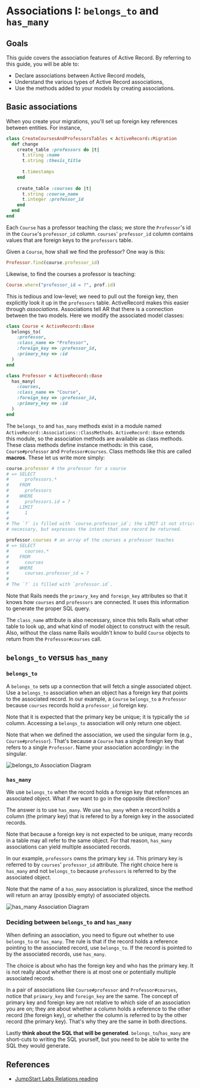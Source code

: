 # Associations I: `belongs_to` and `has_many`

## Goals

This guide covers the association features of Active Record. By
referring to this guide, you will be able to:

* Declare associations between Active Record models,
* Understand the various types of Active Record associations,
* Use the methods added to your models by creating associations.

## Basic associations

When you create your migrations, you'll set up foreign key references
between entities. For instance,

```ruby
class CreateCoursesAndProfessorsTables < ActiveRecord::Migration
  def change
    create_table :professors do |t|
      t.string :name
      t.string :thesis_title
      
      t.timestamps
    end
    
    create_table :courses do |t|
      t.string :course_name
      t.integer :professor_id
    end
  end
end
```

Each `Course` has a professor teaching the class; we store the
`Professor`'s id in the `Course`'s `professor_id` column.  `courses`'
`professor_id` column contains values that are foreign keys to the
`professors` table.

Given a `Course`, how shall we find the professor? One way is this:

```ruby
Professor.find(course.professor_id)
```

Likewise, to find the courses a professor is teaching:

```ruby
Course.where("professor_id = ?", prof.id)
```

This is tedious and low-level; we need to pull out the foreign key,
then explicitly look it up in the `professors` table. ActiveRecord
makes this easier through *associations*. Associations tell AR that
there is a connection between the two models. Here we modify the
associated model classes:

```ruby
class Course < ActiveRecord::Base
  belongs_to(
    :professor,
    :class_name => "Professor",
    :foreign_key => :professor_id,
    :primary_key => :id
  )
end

class Professor < ActiveRecord::Base
  has_many(
    :courses,
    :class_name => "Course",
    :foreign_key => :professor_id,
    :primary_key => :id
  )
end
```

The `belongs_to` and `has_many` methods exist in a module named
`ActiveRecord::Associations::ClassMethods`. `ActiveRecord::Base`
extends this module, so the association methods are available as class
methods. These class methods define instance methods: in this case,
`Course#professor` and `Professor#courses`. Class methods like this
are called **macros**. These let us write more simply:

```ruby
course.professor # the professor for a course
# => SELECT
#      professors.*
#    FROM
#      professors
#    WHERE
#      professors.id = ?
#    LIMIT
#      1
#
# The `?` is filled with `course.professor_id`; the LIMIT it not strictly
# necessary, but expresses the intent that one record be returned.

professor.courses # an array of the courses a professor teaches
# => SELECT
#      courses.*
#    FROM
#      courses
#    WHERE
#      courses.professor_id = ?
#
# The `?` is filled with `professor.id`.
```

Note that Rails needs the `primary_key` and `foreign_key` attributes
so that it knows how `courses` and `professors` are connected. It uses
this information to generate the proper SQL query.

The `class_name` attribute is also necessary, since this tells Rails
what other table to look up, and what kind of model object to
construct with the result. Also, without the class name Rails wouldn't
know to build `Course` objects to return from the `Professor#courses`
call.

## `belongs_to` versus `has_many`

### `belongs_to`

A `belongs_to` sets up a connection that will fetch a single
associated object. Use a `belongs_to` association when an object has a
foreign key that points to the associated record. In our example, a
`Course` `belongs_to` a `Professor` because `courses` records hold a
`professor_id` foreign key.

Note that it is expected that the primary key be unique; it is
typically the `id` column. Accessing a `belongs_to` association will
only return one object.

Note that when we defined the association, we used the singular form
(e.g., `Course#professor`). That's because a `Course` has a single
foreign key that refers to a single `Professor`. Name your association
accordingly: in the singular.

![belongs_to Association Diagram](http://guides.rubyonrails.org/images/belongs_to.png)

### `has_many`

We use `belongs_to` when the record holds a foreign key that
references an associated object. What if we want to go in the opposite
direction?

The answer is to use `has_many`. We use `has_many` when a record holds
a column (the primary key) that is refered to by a foreign key in the
associated records.

Note that because a foreign key is not expected to be unique, many
records in a table may all refer to the same object. For that reason,
`has_many` associations can yield multiple associated records.

In our example, `professors` owns the primary key `id`. This primary
key is referred to by `courses`' `professor_id` attribute. The right
choice here is `has_many` and not `belongs_to` because `professors` is
referred to by the associated object.

Note that the name of a `has_many` association is pluralized, since
the method will return an array (possibly empty) of associated
objects.

![has_many Association Diagram](http://guides.rubyonrails.org/images/has_many.png)

### Deciding between `belongs_to` and `has_many`

When defining an association, you need to figure out whether to use
`belongs_to` or `has_many`. The rule is that if the record holds a
reference pointing to the associated record, use `belongs_to`. If the
record is pointed to by the associated records, use `has_many`.

The choice is about who has the foreign key and who has the primary
key. It is not really about whether there is at most one or
potentially multiple associated records.

In a pair of associations like `Course#professor` and
`Professor#courses`, notice that `primary_key` and `foreign_key` are
the same. The concept of primary key and foreign key are not relative
to which side of an association you are on; they are about whether a
column holds a reference to the other record (the foreign key), or
whether the column is referred to by the other record (the primary
key). That's why they are the same in both directions.

Lastly **think about the SQL that will be
generated**. `belongs_to`/`has_many` are short-cuts to writing the SQL
yourself, but you need to be able to write the SQL they would
generate.

## References

* [JumpStart Labs Relations reading][js-relations]

[js-relations]: http://tutorials.jumpstartlab.com/topics/models/relationships.html
